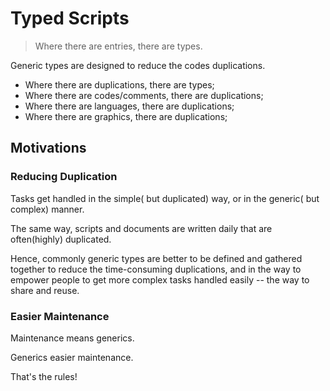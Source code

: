 # Typed Scripts

<!-- > 2019-11-11T14:23:52+0800 -->

> Where there are entries, there are types.

Generic types are designed to reduce the codes duplications.

- Where there are duplications, there are types;
- Where there are codes/comments, there are duplications;
- Where there are languages, there are duplications;
- Where there are graphics, there are duplications;

## Motivations

### Reducing Duplication

Tasks get handled in the simple( but duplicated) way, or in the generic( but complex) manner.

The same way, scripts and documents are written daily that are often(highly) duplicated.

Hence, commonly generic types are better to be defined and gathered together
to reduce the time-consuming duplications,
and in the way to empower people to get more complex tasks handled easily --
the way to share and reuse.

### Easier Maintenance

Maintenance means generics.

Generics easier maintenance.

That's the rules!
